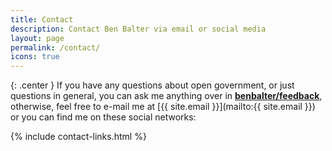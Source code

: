 ```yaml
---
title: Contact
description: Contact Ben Balter via email or social media
layout: page
permalink: /contact/
icons: true
---
```


{: .center }
If you have any questions about open government, or just questions in general, you can ask me anything over in **[benbalter/feedback](https://github.com/benbalter/feedback)**, otherwise, feel free to e-mail me at [{{ site.email }}]\(mailto&#x3A;{{ site.email }}) or you can find me on these social networks:

{% include contact-links.html %}
